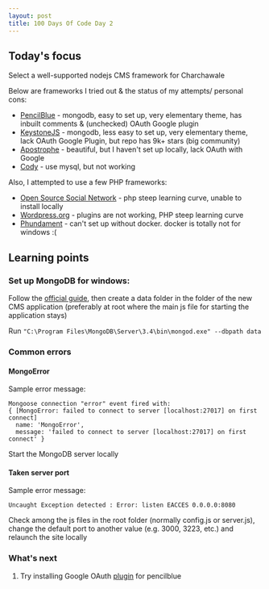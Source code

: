 ```yaml
---
layout: post
title: 100 Days Of Code Day 2
---
```


## Today's focus

Select a well-supported nodejs CMS framework for Charchawale

Below are frameworks I tried out & the status of my attempts/ personal cons: 


- [PencilBlue](https://github.com/pencilblue/pencilblue) - mongodb, easy to set up, very elementary theme, has inbuilt comments & (unchecked) OAuth Google plugin
- [KeystoneJS](https://github.com/keystonejs/keystone) - mongodb, less easy to set up, very elementary theme, lack OAuth Google Plugin, but repo has 9k+ stars (big community)
- [Apostrophe](https://github.com/punkave/apostrophe) - beautiful, but I haven't set up locally, lack OAuth with Google
- [Cody](https://github.com/jcoppieters/cody) - use mysql, but not working

Also, I attempted to use a few PHP frameworks:

- [Open Source Social Network](https://www.opensource-socialnetwork.org/) - php steep learning curve, unable to install locally
- [Wordpress.org](https://wordpress.org/) - plugins are not working, PHP steep learning curve
- [Phundament](https://github.com/phundament/app) - can't set up without docker. docker is totally not for windows :(

## Learning points

### Set up MongoDB for windows:

Follow the [official guide](), then create a data folder in the folder of the new CMS application (preferably at root where the main js file for starting the application stays)

Run `"C:\Program Files\MongoDB\Server\3.4\bin\mongod.exe" --dbpath data`

### Common errors

#### MongoError

Sample error message:

```
Mongoose connection "error" event fired with:
{ [MongoError: failed to connect to server [localhost:27017] on first connect]
  name: 'MongoError',
  message: 'failed to connect to server [localhost:27017] on first connect' }
```

Start the MongoDB server locally 

#### Taken server port

Sample error message:

```
Uncaught Exception detected : Error: listen EACCES 0.0.0.0:8080
```
Check among the js files in the root folder (normally config.js or server.js), change the default port to another value (e.g. 3000, 3223, etc.) and relaunch the site locally

### What's next

1. Try installing Google OAuth [plugin](https://pencilblue.org/plugins/view/5616b3f82f320df86ff3a13f) for pencilblue
